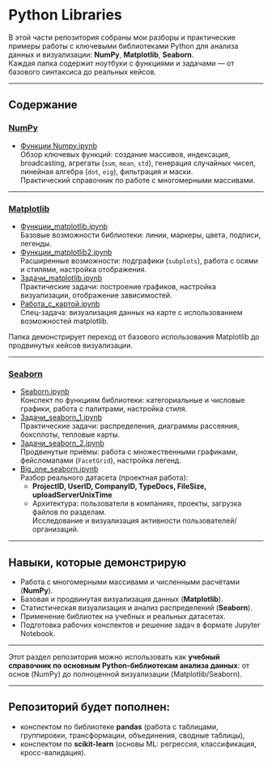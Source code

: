 # Python Libraries

В этой части репозитория собраны мои разборы и практические примеры работы с ключевыми библиотеками Python для анализа данных и визуализации: **NumPy**, **Matplotlib**, **Seaborn**.  
Каждая папка содержит ноутбуки с функциями и задачами — от базового синтаксиса до реальных кейсов.

---

## Содержание

### [NumPy](numpy)
- [Функции Numpy.ipynb](numpy/Функции%20Numpy.ipynb)  
  Обзор ключевых функций: создание массивов, индексация, broadcasting, агрегаты (`sum`, `mean`, `std`), генерация случайных чисел, линейная алгебра (`dot`, `eig`), фильтрация и маски.  
   Практический справочник по работе с многомерными массивами.

---

### [Matplotlib](matplotlib)
- [Функции_matplotlib.ipynb](matplotlib/Функции_matplotlib.ipynb)  
  Базовые возможности библиотеки: линии, маркеры, цвета, подписи, легенды.  
- [Функции_matplotlib2.ipynb](matplotlib/Функции_matplotlib2.ipynb)  
  Расширенные возможности: подграфики (`subplots`), работа с осями и стилями, настройка отображения.  
- [Задачи_matplotlib.ipynb](matplotlib/Задачи_matplotlib.ipynb)  
  Практические задачи: построение графиков, настройка визуализации, отображение зависимостей.  
- [Работа_с_картой.ipynb](matplotlib/Работа_с_картой.ipynb)  
  Спец-задача: визуализация данных на карте с использованием возможностей matplotlib.  

 Папка демонстрирует переход от базового использования Matplotlib до продвинутых кейсов визуализации.

---

### [Seaborn](seaborn)
- [Seaborn.ipynb](seaborn/Seaborn.ipynb)  
  Конспект по функциям библиотеки: категориальные и числовые графики, работа с палитрами, настройка стиля.  
- [Задачи_seaborn_1.ipynb](seaborn/Задачи_seaborn_1.ipynb)  
  Практические задачи: распределения, диаграммы рассеяния, боксплоты, тепловые карты.  
- [Задачи_seaborn_2.ipynb](seaborn/Задачи_seaborn_2.ipynb)  
  Продвинутые приёмы: работа с множественными графиками, фейсломапами (`FacetGrid`), настройка легенд.  
- [Big_one_seaborn.ipynb](seaborn/Big_one_seaborn.ipynb)  
  Разбор реального датасета (проектная работа):  
  - **ProjectID, UserID, CompanyID, TypeDocs, FileSize, uploadServerUnixTime**  
  - Архитектура: пользователи в компаниях, проекты, загрузка файлов по разделам.  
   Исследование и визуализация активности пользователей/организаций.

---

## Навыки, которые демонстрирую
- Работа с многомерными массивами и численными расчётами (**NumPy**).  
- Базовая и продвинутая визуализация данных (**Matplotlib**).  
- Статистическая визуализация и анализ распределений (**Seaborn**).  
- Применение библиотек на учебных и реальных датасетах.  
- Подготовка рабочих конспектов и решение задач в формате Jupyter Notebook.

---

 Этот раздел репозитория можно использовать как **учебный справочник по основным Python-библиотекам анализа данных**: от основ (NumPy) до полноценной визуализации (Matplotlib/Seaborn).

---

## Репозиторий будет пополнен:  
- конспектом по библиотеке **pandas** (работа с таблицами, группировки, трансформации, объединения, сводные таблицы),  
- конспектом по **scikit-learn** (основы ML: регрессия, классификация, кросс-валидация).  

